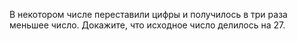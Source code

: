 В некотором числе переставили цифры и получилось в три раза меньшее число. Докажите, что исходное число делилось на 27.